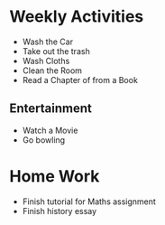 
# Weekly Activities

* Wash the Car
* Take out the trash
* Wash Cloths
* Clean the Room
* Read a Chapter of from a Book

## Entertainment
* Watch a Movie
* Go bowling

# Home Work

* Finish tutorial for Maths assignment
* Finish history essay

